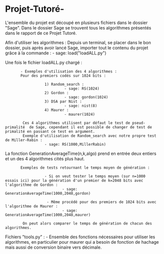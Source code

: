 # Projet-Tutoré-

L'ensemble du projet est découpé en plusieurs fichiers dans le dossier "Sage".
Dans le dossier Sage se trouvent tous les algorithmes présentés dans le rapport de ce Projet Tutoré.

Afin d'utiliser les algorithmes : 
Depuis un terminal, se placer dans le bon dossier, puis après avoir lancé Sage, importer tout le contenu du projet grâce à la commande : 
           - sage: load("loadALL.py") 

Une fois le fichier loadALL.py chargé : 

           - Exemples d'utilisation des 4 algorithmes : 
           Pour des premiers codés sur 1024 bits :
           
                      1) Random_search : 
                               - sage: RS(1024)
                      2) Gordon :
                               - sage: gordon(1024)
                      3) DSA par Nist :
                               - sage: nist(8)
                      4) Maurer :
                               - maurer(1024)
                               
            Ces 4 algorithmes utilisent par défaut le test de pseud-primalité  de Sage, cependant il est possible de changer de test de primalité en passant ce test en argument.
            Exemple d'utilisation de Random_search avec notre propre test de Miller-Rabin :
                      - sage: RS(1000,MillerRabin)

La fonction GenerationAverageTime(n,k,algo) prend en entrée deux entiers et un des 4 algorithmes cités plus haut.    

           Exemples de tests retournant le temps moyen de génération :
           
                      - Si on veut tester le temps moyen (sur n=1000 essais ici) pour la génération d'un premier de k=2048 bits avec l'algorithme de Gordon : 
                              - sage: GenerationAverageTime(1000,2048,gordon)
                              
                       - Même procédé pour des premiers de 1024 bits avec l'algorithme de Maurer :
                              - sage: GenerationAverageTime(1000,2048,maurer)
            
            On peut alors comparer le temps de génération de chacun des algorithmes.
                      

             

           
Fichiers "tools.py" : 
           - Ensemble des fonctions nécessaires pour utiliser les algorithmes, en particulier pour maurer qui a besoin de fonction de                    hachage mais aussi de conversion binaire vers décimale.


           


